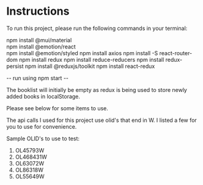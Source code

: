 # Instructions

To run this project, please run the following commands in your terminal:

npm install @mui/material<br/>
npm install @emotion/react <br/>
npm install @emotion/styled 
npm install axios
npm install -S react-router-dom
npm install redux
npm install reduce-reducers
npm install redux-persist
npm install @reduxjs/toolkit 
npm install react-redux

-- run using npm start --

The booklist will initially be empty as redux is being used to store newly added books in localStorage. 

Please see below for some items to use.

The api calls I used for this project use olid's that end in W. I listed a few for you to use for convenience.

Sample OLID's to use to test:
1. OL45793W
2. OL468431W
3. OL63072W
4. OL86318W
5. OL55649W


